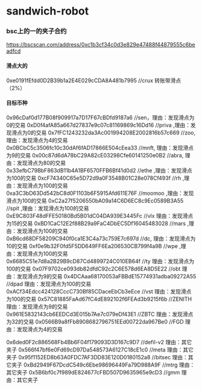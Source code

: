 # sandwich-robot

### bsc上的一的夹子合约
https://bscscan.com/address/0xc1b3cf34c0d3e829e47488f44879555c6beadfcd

#### 滑点大的
0xe0191fEfdd0D2B39b1a2E4E029cCDA8A481b7995 //crux 转账带滑点（2%）



#### 目标币种
0x96cDaf0d177B08f909917a7D17F67cBDfd9187a6  //sen，理由：发现滑点为0的交易
0xD0f4afA85a667d27837e9c07c81169869c16Dd16  //priva ,理由：发现滑点为0的交易
0x7fFC1243232da3Ac001994208E2002816b57c669  //zoo,  理由：发现滑点为4的交易
0x0BCbC5c3506fc10c30dAf6fAD17866E504cEea33  //mnft, 理由：发现滑点为9的交易
0x00c87d6dA78bC29A82cE03298Cfe60141250e0B2  //abra, 理由：发现滑点为80的交易
0x33efbC79BbF863dB11b4A1BF6570FFB6Bf41d0d2  //ethe ,理由：发现滑点为100的交易
0xcF74340C65e5D72d9a0F3548B01C28e078Cf493f  //rh   ,理由：发现滑点为100的交易
0xa3C3bD63Dd542bC8d0F1103b6F5915Afd611E76F  //moomoo   ,理由：发现滑点为100的交易
0xC2a27f5206550bA09a14C6D6EC8c9Ec0589B3A55  //spit   ,理由：发现滑点为100的交易
0xE9C803F48dFFE50180Bd5B01dC04DA939E3445Fc  //vlx   理由：发现滑点为15的交易
0xBD1CaC12E2f88B29a9FaC4DbEC5Df16045483028  //mars  ,理由：发现滑点为100的交易
0xB6cd68DF58209C940f0ca1E3C4a73c759E7c697d  //dc,  理由：发现滑点为10的交易
0xf0e9b32F0fd5F5DD649FF6Ea206530CB799f4a9B  //wpe  ,理由：发现滑点为100的交易
0x6685C51e7d8a2B29B9cD87Cd4899724C010EB64f  //ty   理由：发现滑点为100的交易
0x07F9702ce093db82dfdC92c2C6E578d6EA8D5E22  //obt  理由：发现滑点为9的交易
0x4DCAaa68170053aFBBdE15774931adba09272A55  //dpad  理由：发现滑点为100的交易
0xACf34Edcc424128CccC730Bf85CDaceEbCb3eEce  //vst  理由：发现滑点为100的交易
0x57C81885FaAd67fC4dE892102f6FEAd3b9215f6b //ZENITH  理由：发现滑点为9的交易
0x961E5832143cb6EEDCd3E015b7Ae7c079eDf43E1 //ZBTC  理由：发现滑点为32的交易
0x0566B9a8fFb8908682796751EEd00722da967Be0 //FGD   理由：发现滑点为4的交易

0x6ded0F2c886568Fb4Bb6F04f179093D3D167c9D7 //defil-v2  理由：其它夹子
0x566f47bf6e0Fd69cD97Da548573A6127C18cE1c0 //meta   理由：其它夹子
0x95f1152ED8b63A0FDC7AF3DD83E120D0180152a8 //bitsec  理由：其它夹子
0xBd2949F67DcdC549c6Ebe98696449Fa79D988A9F //mtrg     理由：其它夹子
0x5B6bf0c7f989dE824677cFBD507D9635965e9cD3 //gmm  理由：其它夹子


